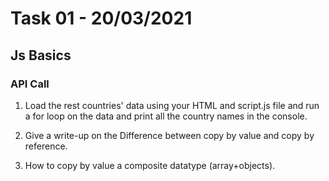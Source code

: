 # Task 01 - 20/03/2021
## Js Basics
### API Call

1. Load the rest countries' data using your HTML and script.js file and run a for loop on the data and print all the country names in the console. 

2. Give a write-up on the Difference between copy by value and copy by reference.

3. How to copy by value a composite datatype (array+objects).
